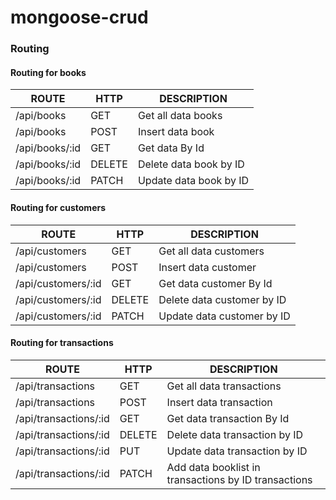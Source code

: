 # mongoose-crud

### Routing

#### Routing for books

|ROUTE|HTTP|DESCRIPTION|
|-------|--------|----------|
|/api/books|GET|Get all data books |
|/api/books|POST|Insert data book|
|/api/books/:id|GET|Get data By Id|
|/api/books/:id|DELETE|Delete data book by ID|
|/api/books/:id|PATCH|Update data book by ID|


#### Routing for customers

|ROUTE|HTTP|DESCRIPTION|
|-------|--------|----------|
|/api/customers|GET|Get all data customers |
|/api/customers|POST|Insert data customer|
|/api/customers/:id|GET|Get data customer By Id|
|/api/customers/:id|DELETE|Delete data customer by ID|
|/api/customers/:id|PATCH|Update data customer by ID|

#### Routing for transactions

|ROUTE|HTTP|DESCRIPTION|
|-------|--------|----------|
|/api/transactions|GET|Get all data transactions |
|/api/transactions|POST|Insert data transaction|
|/api/transactions/:id|GET|Get data transaction By Id|
|/api/transactions/:id|DELETE|Delete data transaction by ID|
|/api/transactions/:id|PUT|Update data transaction by ID|
|/api/transactions/:id|PATCH|Add data booklist in transactions by ID transactions|
